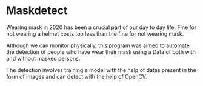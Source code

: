 # Maskdetect

Wearing mask in 2020 has been a crucial part of our day to day life.
Fine for not wearing a helmet costs too less than the fine for not wearing mask.

Although we can monitor physically,  this program was aimed to automate the detection of people who have wear their mask using a Data of both with and without masked persons.

The detection involves training a model with the help of datas present in the form of images and can detect with the help of OpenCV.
